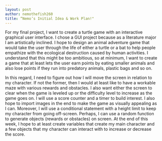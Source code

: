 ```yaml
---
layout: post
author: nemothefish260
title: “Nemo’s Initial Idea & Work Plan!"
---
```


For my final project, I want to create a turtle game with an interactive graphical user interface. I chose a GUI project because as a literature major I am artistically inclined. I hope to design an animal adventure game that would take the user through the life of either a turtle or a bat to help people empathize with the ecological destruction caused by human activities. I understand that this might be too ambitious, so at minimum, I want to create a game that at least lets the user earn points by eating smaller animals and also lose points if they run into predatory animals, plastic bags and so on.

In this regard, I need to figure out how I will move the screen in relation to my character. If not the former, then I would at least like to have a workable maze with various rewards and obstacles. I also want either the screen to clear when the game is leveled up or the difficulty level to increase as the game goes on. I will use a score counter and a timer to build interest. I also hope to import images in the end to make the game as visually appealing as I can. Moreover, I will use a conditional statement with a height limit to keep my character from going off-screen. Perhaps, I can use a random function to generate objects (rewards or obstacles) on screen.
At the end of this week, I hope to at least create variables that create my main character and a few objects that my character can interact with to increase or decrease the score.
